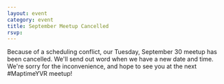 ```yaml
---
layout: event
category: event
title: September Meetup Cancelled
rsvp:
---
```


Because of a scheduling conflict, our Tuesday, September 30 meetup has been cancelled. We'll send out word when we have a new date and time.
We're sorry for the inconvenience, and hope to see you at the next #MaptimeYVR meetup!
